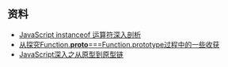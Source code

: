 ## 资料

+   [JavaScript instanceof 运算符深入剖析](https://www.ibm.com/developerworks/cn/web/1306_jiangjj_jsinstanceof/index.html)
+   [从探究Function.__proto__===Function.prototype过程中的一些收获](https://github.com/jawil/blog/issues/13)
+   [JavaScript深入之从原型到原型链](https://github.com/mqyqingfeng/Blog/issues/2)